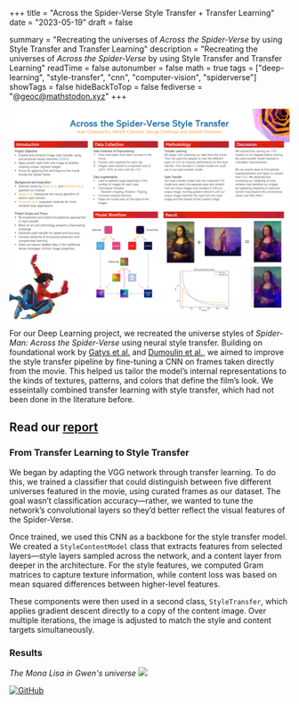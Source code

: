 +++
title = "Across the Spider-Verse Style Transfer + Transfer Learning"
date = "2023-05-19"
draft = false

summary = "Recreating the universes of *Across the Spider-Verse* by using Style Transfer and Transfer Learning"
description = "Recreating the universes of *Across the Spider-Verse* by using Style Transfer and Transfer Learning"
readTime = false
autonumber = false
math = true
tags = ["deep-learning", "style-transfer", "cnn", "computer-vision", "spiderverse"]
showTags = false
hideBackToTop = false
fediverse = "@geoc@mathstodon.xyz"
+++

[![poster](poster.png)](./../poster.png)

For our Deep Learning project, we recreated the universe styles of *Spider-Man: Across the Spider-Verse* using neural style transfer. Building on foundational work by [Gatys et al.](https://arxiv.org/abs/1508.06576) and [Dumoulin et al.](https://arxiv.org/abs/1610.07629), we aimed to improve the style transfer pipeline by fine-tuning a CNN on frames taken directly from the movie. This helped us tailor the model’s internal representations to the kinds of textures, patterns, and colors that define the film’s look. We esseintally combined transfer learning with style transfer, which had not been  done in the literature before.

<h2> Read our <a href="./../Across_The_Spider_Verse_Style_Transfer.pdf">report</a> </h2>

### From Transfer Learning to Style Transfer

We began by adapting the VGG network through transfer learning. To do this, we trained a classifier that could distinguish between five different universes featured in the movie, using curated frames as our dataset. The goal wasn’t classification accuracy—rather, we wanted to tune the network’s convolutional layers so they’d better reflect the visual features of the Spider-Verse.

Once trained, we used this CNN as a backbone for the style transfer model. We created a `StyleContentModel` class that extracts features from selected layers—style layers sampled across the network, and a content layer from deeper in the architecture. For the style features, we computed Gram matrices to capture texture information, while content loss was based on mean squared differences between higher-level features.

These components were then used in a second class, `StyleTransfer`, which applies gradient descent directly to a copy of the content image. Over multiple iterations, the image is adjusted to match the style and content targets simultaneously.

### Results
*The Mona Lisa in Gwen's universe*
[![](training_1715365977.gif)](https://youtu.be/XiqN3pOIVIw)

[![GitHub](https://img.shields.io/badge/GitHub-%23121011.svg?logo=github&logoColor=white)](https://github.com/AzureCoral/Spider-Verse-Style-Transfer)